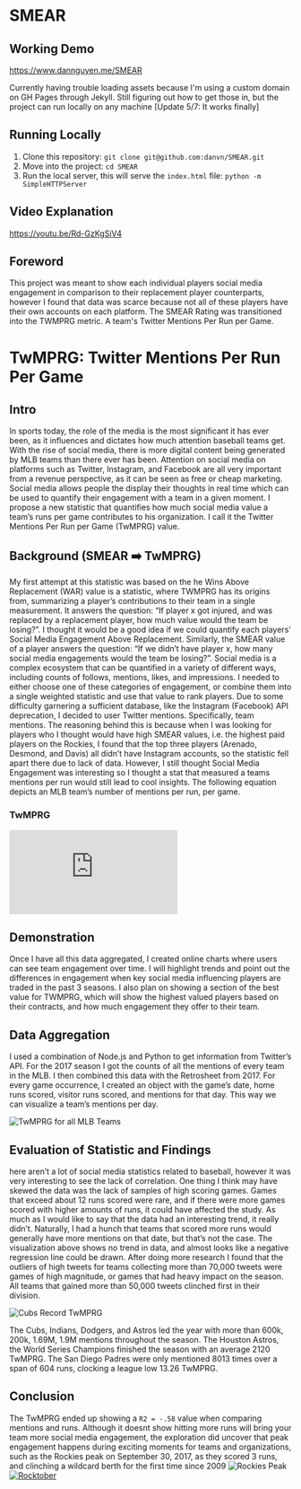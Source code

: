 # SMEAR
## Working Demo
https://www.dannguyen.me/SMEAR

Currently having trouble loading assets because I'm using a custom domain on GH Pages through Jekyll. 
Still figuring out how to get those in, but the project can run locally on any machine
[Update 5/7: It works finally]

## Running Locally
1) Clone this repository: ```git clone git@github.com:danvn/SMEAR.git```
2) Move into the project: ```cd SMEAR```
3) Run the local server, this will serve the `index.html` file: ```python -m SimpleHTTPServer```

## Video Explanation
https://youtu.be/Rd-GzKgSiV4

## Foreword
This project was meant to show each individual players social media engagement in comparison to their replacement player counterparts, however I found that data was scarce because not all of these players have their own accounts on each platform. The SMEAR Rating was transitioned into the TWMPRG metric. A team's Twitter Mentions Per Run per Game. 



# TwMPRG: Twitter Mentions Per Run Per Game

## Intro
In sports today, the role of the media is the most significant it has ever been, as it influences and dictates how much attention baseball teams get. With the rise of social media, there is more digital content being generated by MLB teams than there ever has been. Attention on social media on platforms such as Twitter, Instagram, and Facebook are all very important from a revenue perspective, as it can be seen as free or cheap marketing. Social media allows people the display their thoughts in real time which can be used to quantify their engagement with a team in a given moment. I propose a new statistic that quantifies how much social media value a team’s runs per game contributes to his organization. I call it the Twitter Mentions Per Run per Game (TwMPRG) value.

## Background (SMEAR ➡️ TwMPRG)
My first attempt at this statistic was based on the he Wins Above Replacement (WAR) value is a statistic, where TWMPRG has its origins from, summarizing a player’s contributions to their team in a single measurement. It answers the question: “If player x got injured, and was replaced by a replacement player, how much value would the team be losing?”. I thought it would be a good idea if we could quantify each players’ Social Media Engagement Above Replacement.
Similarly, the SMEAR value of a player answers the question: “If we didn’t have player x, how many social media engagements would the team be losing?”.
Social media is a complex ecosystem that can be quantified in a variety of different ways, including counts of follows, mentions, likes, and impressions. I needed to either choose one of these categories of engagement, or combine them into a single weighted statistic and use that value to rank players. Due to some difficulty garnering a sufficient database, like the Instagram (Facebook) API deprecation, I decided to user Twitter mentions. Specifically, team mentions. The reasoning behind this is because when I was looking for players who I thought would have high SMEAR values, i.e. the highest paid players on the Rockies, I found that the top three players (Arenado, Desmond, and Davis) all didn’t have Instagram accounts, so the statistic fell apart there due to lack of data. However, I still thought Social Media Engagement was interesting so I thought a stat that measured a teams mentions per run would still lead to cool insights. The following equation depicts an MLB team’s number of mentions per run, per game.

### TwMPRG 
![TwMPRG Calculation](https://latex.codecogs.com/png.latex?%5Clarge%20%5Cfrac%7BTwitter%20Mentions%20@Team%7D%7B%5Cfrac%7Bruns%7D%7Bgame%7D%7D)

## Demonstration
Once I have all this data aggregated, I created online charts where users can see team engagement over time. I will highlight trends and point out the differences in engagement when key social media influencing players are traded in the past 3 seasons. I also plan on showing a section of the best value for TWMPRG, which will show the highest valued players based on their contracts, and how much engagement they offer to their team.

## Data Aggregation
I used a combination of Node.js and Python to get information from Twitter’s API. For the 2017 season I got the counts of all the mentions of every team in the MLB. I then combined this data with the Retrosheet from 2017. For every game occurrence, I created an object with the game’s date, home runs scored, visitor runs scored, and mentions for that day. This way we can visualize a team’s mentions per day.

![TwMPRG for all MLB Teams](https://snag.gy/ChBPmp.jpg)

## Evaluation of Statistic and Findings
here aren’t a lot of social media statistics related to baseball, however it was very interesting to see the lack of correlation. One thing I think may have skewed the data was the lack of samples of high scoring games. Games that exceed about 12 runs scored were rare, and if there were more games scored with higher amounts of runs, it could have affected the study.
As much as I would like to say that the data had an interesting trend, it really didn’t. Naturally, I had a hunch that teams that scored more runs would generally have more mentions on that date, but that’s not the case. The visualization above shows no trend in data, and almost looks like a negative regression line could be drawn. After doing more research I found that the outliers of high tweets for teams collecting more than 70,000 tweets were games of high magnitude, or games that had heavy impact on the season. All teams that gained more than 50,000 tweets clinched first in their division. 

![Cubs Record TwMPRG](https://snag.gy/i5zWgn.jpg) 

The Cubs, Indians, Dodgers, and Astros led the year with more than 600k, 200k, 1.69M, 1.9M mentions throughout the season. The Houston Astros, the World Series Champions finished the season with an average 2120 TwMPRG. The San Diego Padres were only mentioned 8013 times over a span of 604 runs, clocking a league low 13.26 TwMPRG.

## Conclusion
The TwMPRG ended up showing a `R2 = -.58` value when comparing mentions and runs. Although it doesnt show hitting more runs will bring your team more social media engagement, the exploration did uncover that peak engagement happens during exciting moments for teams and organizations, such as the Rockies peak on September 30, 2017, as they scored 3 runs, and clinching a wildcard berth for the first time since 2009 ![Rockies Peak](https://snag.gy/Gj50Qt.jpg) [![Rocktober](https://snag.gy/2wEKWz.jpg)](https://twitter.com/rockies/status/914278838296748032?lang=en)

